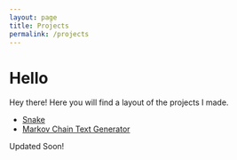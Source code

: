 ```yaml
---
layout: page
title: Projects
permalink: /projects
---
```


# Hello
<p class="message">
  Hey there! Here you will find a layout of the projects I made.
</p>

* [Snake](https://ahmedbadary.github.io/snake/)
* [Markov Chain Text Generator](https://ahmedbadary.github.io/markov_chain_text_generator/)

Updated Soon!